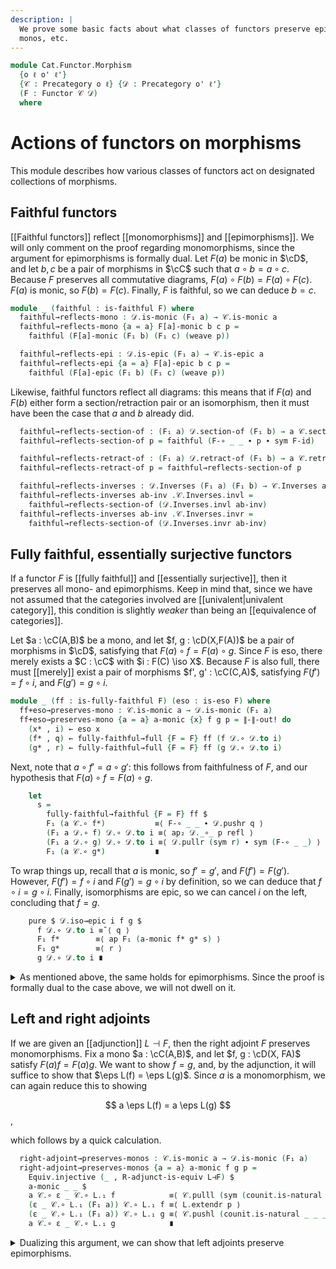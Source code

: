 ```yaml
---
description: |
  We prove some basic facts about what classes of functors preserve epis,
  monos, etc.
---
```

<!--
```agda
open import Cat.Functor.Properties
open import Cat.Morphism.Duality
open import Cat.Functor.Adjoint
open import Cat.Prelude

import Cat.Functor.Reasoning
import Cat.Reasoning
```
-->

```agda
module Cat.Functor.Morphism
  {o ℓ o' ℓ'}
  {𝒞 : Precategory o ℓ} {𝒟 : Precategory o' ℓ'}
  (F : Functor 𝒞 𝒟)
  where
```

<!--
```agda
private
  module 𝒞 = Cat.Reasoning 𝒞
  module 𝒟 = Cat.Reasoning 𝒟
open Cat.Functor.Reasoning F public

private variable
  A B C : 𝒞.Ob
  a b c d : 𝒞.Hom A B
  X Y Z : 𝒟.Ob
  f g h i : 𝒟.Hom X Y
```
-->

# Actions of functors on morphisms

This module describes how various classes of functors act on designated
collections of morphisms.

## Faithful functors

[[Faithful functors]] reflect [[monomorphisms]] and [[epimorphisms]].
We will only comment on the proof regarding monomorphisms, since the
argument for epimorphisms is formally dual. Let $F(a)$ be monic in
$\cD$, and let $b, c$ be a pair of morphisms in $\cC$ such that $a \circ
b = a \circ c$. Because $F$ preserves all commutative diagrams, $F(a)
\circ F(b) = F(a) \circ F(c)$.  $F(a)$ is monic, so $F(b) = F(c)$.
Finally, $F$ is faithful, so we can deduce $b = c$.

```agda
module _ (faithful : is-faithful F) where
  faithful→reflects-mono : 𝒟.is-monic (F₁ a) → 𝒞.is-monic a
  faithful→reflects-mono {a = a} F[a]-monic b c p =
    faithful (F[a]-monic (F₁ b) (F₁ c) (weave p))

  faithful→reflects-epi : 𝒟.is-epic (F₁ a) → 𝒞.is-epic a
  faithful→reflects-epi {a = a} F[a]-epic b c p =
    faithful (F[a]-epic (F₁ b) (F₁ c) (weave p))
```

Likewise, faithful functors reflect all diagrams: this means that if
$F(a)$ and $F(b)$ either form a section/retraction pair or an
isomorphism, then it must have been the case that $a$ and $b$ already
did.

```agda
  faithful→reflects-section-of : (F₁ a) 𝒟.section-of (F₁ b) → a 𝒞.section-of b
  faithful→reflects-section-of p = faithful (F-∘ _ _ ∙ p ∙ sym F-id)

  faithful→reflects-retract-of : (F₁ a) 𝒟.retract-of (F₁ b) → a 𝒞.retract-of b
  faithful→reflects-retract-of p = faithful→reflects-section-of p

  faithful→reflects-inverses : 𝒟.Inverses (F₁ a) (F₁ b) → 𝒞.Inverses a b
  faithful→reflects-inverses ab-inv .𝒞.Inverses.invl =
    faithful→reflects-section-of (𝒟.Inverses.invl ab-inv)
  faithful→reflects-inverses ab-inv .𝒞.Inverses.invr =
    faithful→reflects-section-of (𝒟.Inverses.invr ab-inv)
```

## Fully faithful, essentially surjective functors

If a functor $F$ is [[fully faithful]] and [[essentially surjective]],
then it preserves all mono- and epimorphisms. Keep in mind that, since
we have not assumed that the categories involved are
[[univalent|univalent category]], this condition is slightly *weaker*
than being an [[equivalence of categories]].

Let $a : \cC(A,B)$ be a mono, and let $f, g : \cD(X,F(A))$ be a pair of
morphisms in $\cD$, satisfying that $F(a) \circ f = F(a) \circ g$. Since
$F$ is eso, there merely exists a $C : \cC$ with $i : F(C) \iso X$.
Because $F$ is also full, there must [[merely]] exist a pair of
morphisms $f', g' : \cC(C,A)$, satisfying $F(f') = f \circ i$, and
$F(g') = g \circ i$.

```agda
module _ (ff : is-fully-faithful F) (eso : is-eso F) where
  ff+eso→preserves-mono : 𝒞.is-monic a → 𝒟.is-monic (F₁ a)
  ff+eso→preserves-mono {a = a} a-monic {x} f g p = ∥-∥-out! do
    (x* , i) ← eso x
    (f* , q) ← fully-faithful→full {F = F} ff (f 𝒟.∘ 𝒟.to i)
    (g* , r) ← fully-faithful→full {F = F} ff (g 𝒟.∘ 𝒟.to i)
```

Next, note that $a \circ f' = a \circ g'$: this follows from
faithfulness of $F$, and our hypothesis that $F(a) \circ f = F(a) \circ
g$.

```agda
    let
      s =
        fully-faithful→faithful {F = F} ff $
        F₁ (a 𝒞.∘ f*)           ≡⟨ F-∘ _ _ ∙ 𝒟.pushr q ⟩
        (F₁ a 𝒟.∘ f) 𝒟.∘ 𝒟.to i ≡⟨ ap₂ 𝒟._∘_ p refl ⟩
        (F₁ a 𝒟.∘ g) 𝒟.∘ 𝒟.to i ≡⟨ 𝒟.pullr (sym r) ∙ sym (F-∘ _ _) ⟩
        F₁ (a 𝒞.∘ g*)           ∎
```

To wrap things up, recall that $a$ is monic, so $f' = g'$, and $F(f') =
F(g')$.  However, $F(f') = f \circ i$ and $F(g') = g \circ i$ by
definition, so we can deduce that $f \circ i = g \circ i$. Finally,
isomorphisms are epic, so we can cancel $i$ on the left, concluding that
$f = g$.

```agda
    pure $ 𝒟.iso→epic i f g $
      f 𝒟.∘ 𝒟.to i ≡˘⟨ q ⟩
      F₁ f*        ≡⟨ ap F₁ (a-monic f* g* s) ⟩
      F₁ g*        ≡⟨ r ⟩
      g 𝒟.∘ 𝒟.to i ∎
```

<details>
<summary>
As mentioned above, the same holds for epimorphisms. Since the proof is
formally dual to the case above, we will not dwell on it.
</summary>

```agda
  ff+eso→preserves-epi : 𝒞.is-epic a → 𝒟.is-epic (F₁ a)
  ff+eso→preserves-epi {a = a} a-epic {x} f g p = ∥-∥-out! do
    (x* , i) ← eso x
    (f* , q) ← fully-faithful→full {F = F} ff (𝒟.from i 𝒟.∘ f)
    (g* , r) ← fully-faithful→full {F = F} ff (𝒟.from i 𝒟.∘ g)
    let s = F-∘ _ _ ∙ 𝒟.pushl q ∙ ap₂ 𝒟._∘_ refl p ∙ 𝒟.pulll (sym r) ∙ sym (F-∘ _ _)
    pure $ 𝒟.iso→monic (i 𝒟.Iso⁻¹) f g $
      sym q
      ·· ap F₁ (a-epic f* g* (fully-faithful→faithful {F = F} ff s))
      ·· r
```

</details>

## Left and right adjoints

If we are given an [[adjunction]] $L \dashv F$, then the right adjoint
$F$ preserves monomorphisms. Fix a mono $a : \cC(A,B)$, and let $f, g :
\cD(X, FA)$ satisfy $F(a)f = F(a)g$. We want to show $f = g$, and, by
the adjunction, it will suffice to show that $\eps L(f) = \eps L(g)$.
Since $a$ is a monomorphism, we can again reduce this to showing

$$
a \eps L(f) = a \eps L(g)
$$,

which follows by a quick calculation.

<!--
```agda
module _ {L : Functor 𝒟 𝒞} (L⊣F : L ⊣ F) where
  private
    module L = Cat.Functor.Reasoning L
  open _⊣_ L⊣F
```
-->

```agda
  right-adjoint→preserves-monos : 𝒞.is-monic a → 𝒟.is-monic (F₁ a)
  right-adjoint→preserves-monos {a = a} a-monic f g p =
    Equiv.injective (_ , R-adjunct-is-equiv L⊣F) $
    a-monic _ _ $
    a 𝒞.∘ ε _ 𝒞.∘ L.₁ f            ≡⟨ 𝒞.pulll (sym (counit.is-natural _ _ _)) ⟩
    (ε _ 𝒞.∘ L.₁ (F₁ a)) 𝒞.∘ L.₁ f ≡⟨ L.extendr p ⟩
    (ε _ 𝒞.∘ L.₁ (F₁ a)) 𝒞.∘ L.₁ g ≡⟨ 𝒞.pushl (counit.is-natural _ _ _) ⟩
    a 𝒞.∘ ε _ 𝒞.∘ L.₁ g            ∎
```

<details>
<summary>
Dualizing this argument, we can show that left adjoints preserve
epimorphisms.
</summary>

```agda
module _ {R : Functor 𝒟 𝒞} (F⊣R : F ⊣ R) where
  private
    module R = Cat.Functor.Reasoning R
  open _⊣_ F⊣R

  left-adjoint→preserves-epis : 𝒞.is-epic a → 𝒟.is-epic (F₁ a)
  left-adjoint→preserves-epis {a = a} a-epic f g p =
    Equiv.injective (_ , L-adjunct-is-equiv F⊣R) $
    a-epic _ _ $
    𝒞.pullr (unit.is-natural _ _ _)
    ∙ R.extendl p
    ∙ 𝒞.pushr (sym (unit.is-natural _ _ _))
```

</details>
